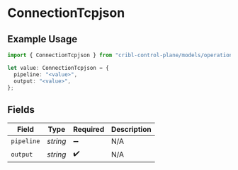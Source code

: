 # ConnectionTcpjson

## Example Usage

```typescript
import { ConnectionTcpjson } from "cribl-control-plane/models/operations";

let value: ConnectionTcpjson = {
  pipeline: "<value>",
  output: "<value>",
};
```

## Fields

| Field              | Type               | Required           | Description        |
| ------------------ | ------------------ | ------------------ | ------------------ |
| `pipeline`         | *string*           | :heavy_minus_sign: | N/A                |
| `output`           | *string*           | :heavy_check_mark: | N/A                |
